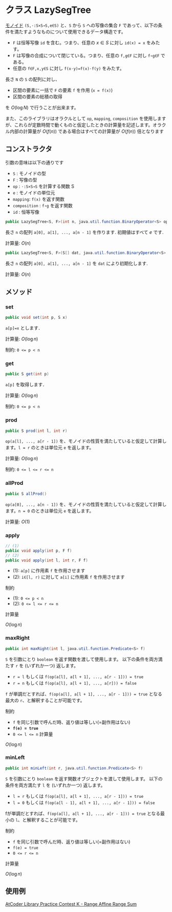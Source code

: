 # クラス LazySegTree

[モノイド](https://ja.wikipedia.org/wiki/%E3%83%A2%E3%83%8E%E3%82%A4%E3%83%89) `(S,⋅:S×S→S,e∈S)` と、`S` から `S` への写像の集合 `F` であって、以下の条件を満たすようなものについて使用できるデータ構造です。

- `F` は恒等写像 `id` を含む。つまり、任意の $x∈S$ に対し `id(x) = x` をみたす。
- `F` は写像の合成について閉じている。つまり、任意の `f,g∈F` に対し `f∘g∈F` である。
- 任意の `f∈F,x,y∈S` に対し `f(x⋅y)=f(x)⋅f(y)` をみたす。

長さ `N` の `S` の配列に対し、

- 区間の要素に一括で `F` の要素 `f` を作用 (`x = f(x)`)
- 区間の要素の総積の取得

を $O(\log N)$ で行うことが出来ます。

また、このライブラリはオラクルとして `op`, `mapping`, `composition` を使用しますが、これらが定数時間で動くものと仮定したときの計算量を記述します。オラクル内部の計算量が $O(f(n))$ である場合はすべての計算量が $O(f(n))$ 倍となります

## コンストラクタ

引数の意味は以下の通りです

- `S` : モノイドの型
- `F` : 写像の型
- `op` : `⋅:S×S→S` を計算する関数 S
- `e` : モノイドの単位元
- `mapping`: `f(x)` を返す関数
- `composition` : `f∘g` を返す関数
- `id` : 恒等写像

```java
public LazySegTree<S, F>(int n, java.util.function.BinaryOperator<S> op, S e, java.util.function.BiFunction<F, S, S> mapping, java.util.function.BinaryOperator<F> composition, F id)
```

長さ `n` の配列 `a[0], a[1], ..., a[n - 1]` を作ります. 初期値はすべて $e$ です.

計算量: $O(n)$

```java
public LazySegTree<S, F>(S[] dat, java.util.function.BinaryOperator<S> op, S e, java.util.function.BiFunction<F, S, S> mapping, java.util.function.BinaryOperator<F> composition, F id)
```

長さ `n` の配列 `a[0], a[1], ..., a[n - 1]` を `dat` により初期化します.

計算量: $O(n)$

## メソッド

### set

```java
public void set(int p, S x)
```

`a[p]=x` とします．

計算量: $O(\log n)$

制約: `0 <= p < n`

### get

```java
public S get(int p)
```

`a[p]` を取得します．

計算量: $O(\log n)$

制約: `0 <= p < n`

### prod

```java
public S prod(int l, int r)
```

`op(a[l], ..., a[r - 1])` を、モノイドの性質を満たしていると仮定して計算します。`l = r` のときは単位元 `e` を返します。

計算量: $O(\log n)$

制約: `0 <= l <= r <= n`

### allProd

```java
public S allProd()
```

`op(a[0], ..., a[n - 1])` を、モノイドの性質を満たしていると仮定して計算します。`n = 0` のときは単位元 `e` を返します。

計算量: $O(1)$

### apply

```java
// (1)
public void apply(int p, F f)
// (2)
public void apply(int l, int r, F f)
```

- (1): `a[p]` に作用素 `f` を作用させます
- (2): `i∈[l, r)` に対して `a[i]` に作用素 `f` を作用させます

制約

- (1): `0 <= p < n`
- (2): `0 <= l <= r <= n`

計算量

$O(\log n)$

### maxRight

```java
public int maxRight(int l, java.util.function.Predicate<S> f)
```

`S` を引数にとり `boolean` を返す関数を渡して使用します。
以下の条件を両方満たす `r` を (いずれか一つ) 返します。

- `r = l` もしくは `f(op(a[l], a[l + 1], ..., a[r - 1])) = true`
- `r = n` もしくは `f(op(a[l], a[l + 1], ..., a[r])) = false`

`f` が単調だとすれば、`f(op(a[l], a[l + 1], ..., a[r - 1])) = true` となる最大の `r`、と解釈することが可能です。

制約

- `f` を同じ引数で呼んだ時、返り値は等しい(=副作用はない)
- __`f(e) = true`__
- `0 <= l <= n`
計算量

$O(\log n)$

### minLeft

```java
public int minLeft(int r, java.util.function.Predicate<S> f)
```

`S` を引数にとり `boolean` を返す関数オブジェクトを渡して使用します。
以下の条件を両方満たす `l` を (いずれか一つ) 返します。

- `l = r` もしくは `f(op(a[l], a[l + 1], ..., a[r - 1])) = true`
- `l = 0` もしくは `f(op(a[l - 1], a[l + 1], ..., a[r - 1])) = false`

fが単調だとすれば、`f(op(a[l], a[l + 1], ..., a[r - 1])) = true` となる最小の `l`、と解釈することが可能です。

制約

- `f` を同じ引数で呼んだ時、返り値は等しい(=副作用はない)
- `f(e) = true`
- `0 <= r <= n`

計算量

$O(\log n)$

## 使用例

[AtCoder Library Practice Contest K - Range Affine Range Sum](https://atcoder.jp/contests/practice2/submissions/16646083)
